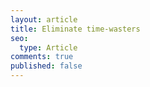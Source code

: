 ```yaml
---
layout: article
title: Eliminate time-wasters
seo:
  type: Article
comments: true
published: false
---
```

